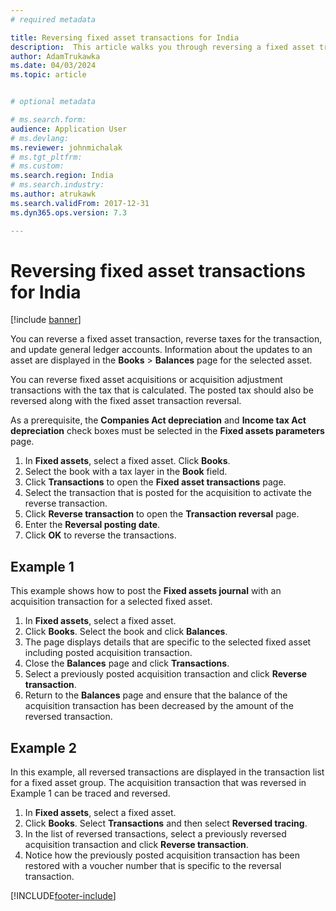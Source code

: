 ```yaml
---
# required metadata

title: Reversing fixed asset transactions for India
description:  This article walks you through reversing a fixed asset transaction for India in Microsoft Dynamics 365 Finance.
author: AdamTrukawka
ms.date: 04/03/2024
ms.topic: article


# optional metadata

# ms.search.form:
audience: Application User
# ms.devlang:
ms.reviewer: johnmichalak
# ms.tgt_pltfrm:
# ms.custom:
ms.search.region: India
# ms.search.industry:
ms.author: atrukawk
ms.search.validFrom: 2017-12-31
ms.dyn365.ops.version: 7.3

---
```


# Reversing fixed asset transactions for India

[!include [banner](../../includes/banner.md)]

You can reverse a fixed asset transaction, reverse taxes for the transaction, and update general ledger accounts. Information about the updates to an asset are displayed in the **Books** > **Balances** page for the selected asset.

You can reverse fixed asset acquisitions or acquisition adjustment transactions with the tax that is calculated. The posted tax should also be reversed along with the fixed asset transaction reversal.

As a prerequisite, the **Companies Act depreciation** and **Income tax Act depreciation** check boxes must be selected in the **Fixed assets parameters** page.

1. In **Fixed assets**, select a fixed asset. Click **Books**.
2. Select the book with a tax layer in the **Book** field.
3. Click **Transactions** to open the **Fixed asset transactions** page.
4. Select the transaction that is posted for the acquisition to activate the reverse transaction.
5. Click **Reverse transaction** to open the **Transaction reversal** page.
6. Enter the **Reversal posting date**.
7. Click **OK** to reverse the transactions.

## Example 1

This example shows how to post the **Fixed assets journal** with an acquisition transaction for a selected fixed asset. 
1. In **Fixed assets**, select a fixed asset.
2. Click **Books**. Select the book and click **Balances**.
3. The page displays details that are specific to the selected fixed asset including posted acquisition transaction.
4. Close the **Balances** page and click **Transactions**.
5. Select a previously posted acquisition transaction and click **Reverse transaction**.
6. Return to the **Balances** page and ensure that the balance of the acquisition transaction has been decreased by the amount of the reversed transaction.

## Example 2

In this example, all reversed transactions are displayed in the transaction list for a fixed asset group. The acquisition transaction that was reversed in Example 1 can be traced and reversed. 
1. In **Fixed assets**, select a fixed asset.
2. Click **Books**. Select **Transactions** and then select **Reversed tracing**.
3. In the list of reversed transactions, select a previously reversed acquisition transaction and click **Reverse transaction**.
4. Notice how the previously posted acquisition transaction has been restored with a voucher number that is specific to the reversal transaction.


[!INCLUDE[footer-include](../../../includes/footer-banner.md)]
